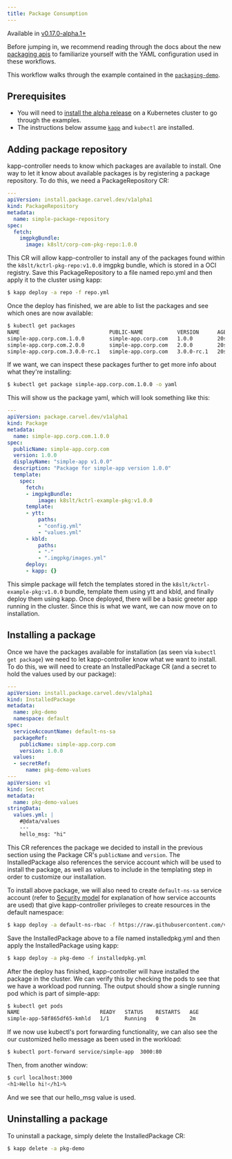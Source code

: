```yaml
---
title: Package Consumption
---
```


Available in [v0.17.0-alpha.1+](https://github.com/vmware-tanzu/carvel-kapp-controller/tree/dev-packaging/alpha-releases)

Before jumping in, we recommend reading through the docs about the new [packaging
apis](packaging.md) to familiarize yourself with the YAML configuration used in these
workflows.

This workflow walks through the example contained in
the [`packaging-demo`](https://github.com/vmware-tanzu/carvel-kapp-controller/tree/dev-packaging/examples/packaging-demo).

## Prerequisites

* You will need to [install the alpha release](install-alpha.md) on a Kubernetes cluster to go through the examples.
* The instructions below assume [`kapp`](/kapp) and `kubectl` are installed.

## Adding package repository

kapp-controller needs to know which packages are available to install. One way to let it know about available packages is by registering a package repository. To do this, we need a PackageRepository CR:

```yaml
---
apiVersion: install.package.carvel.dev/v1alpha1
kind: PackageRepository
metadata:
  name: simple-package-repository
spec:
  fetch:
    imgpkgBundle:
      image: k8slt/corp-com-pkg-repo:1.0.0
```

This CR will allow kapp-controller to install any of the packages found within
the `k8slt/kctrl-pkg-repo:v1.0.0` imgpkg bundle, which is stored in a OCI registry. Save this PackageRepository to
a file named repo.yml and then apply it to the cluster using kapp:

```bash
$ kapp deploy -a repo -f repo.yml
```

Once the deploy has finished, we are able to list the packages and see which ones are now available:

```bash
$ kubectl get packages
NAME                             PUBLIC-NAME           VERSION      AGE
simple-app.corp.com.1.0.0        simple-app.corp.com   1.0.0        20s
simple-app.corp.com.2.0.0        simple-app.corp.com   2.0.0        20s
simple-app.corp.com.3.0.0-rc.1   simple-app.corp.com   3.0.0-rc.1   20s
```

If we want, we can inspect these packages further to get more info about what they're installing:

```bash
$ kubectl get package simple-app.corp.com.1.0.0 -o yaml
```

This will show us the package yaml, which will look something like this:

```yaml
---
apiVersion: package.carvel.dev/v1alpha1
kind: Package
metadata:
  name: simple-app.corp.com.1.0.0
spec:
  publicName: simple-app.corp.com
  version: 1.0.0
  displayName: "simple-app v1.0.0"
  description: "Package for simple-app version 1.0.0"
  template:
    spec:
      fetch:
      - imgpkgBundle:
          image: k8slt/kctrl-example-pkg:v1.0.0
      template:
      - ytt:
          paths:
          - "config.yml"
          - "values.yml"
      - kbld:
          paths:
          - "-"
          - ".imgpkg/images.yml"
      deploy:
      - kapp: {}
```

This simple package will fetch the templates stored in the
`k8slt/kctrl-example-pkg:v1.0.0` bundle, template them using ytt and kbld, and finally
deploy them using kapp. Once deployed, there will be a basic greeter app
running in the cluster. Since this is what we want, we can now move on to installation.

## Installing a package

Once we have the packages available for installation (as seen via `kubectl get package`) we need to let kapp-controller know what we want to install. To do this, we will need to create an InstalledPackage CR (and a secret to hold the values used by our package):

```yaml
---
apiVersion: install.package.carvel.dev/v1alpha1
kind: InstalledPackage
metadata:
  name: pkg-demo
  namespace: default
spec:
  serviceAccountName: default-ns-sa
  packageRef:
    publicName: simple-app.corp.com
    version: 1.0.0
  values:
  - secretRef:
      name: pkg-demo-values
---
apiVersion: v1
kind: Secret
metadata:
  name: pkg-demo-values
stringData:
  values.yml: |
    #@data/values
    ---
    hello_msg: "hi"
```

This CR references the package we decided to install in the previous section
using the Package CR's `publicName` and `version`. The InstalledPackage also
references the service account which will be used to install the package, as well
as values to include in the templating step in order to customize our installation.

To install above package, we will also need to create `default-ns-sa` service account (refer to [Security model](security-model.md) for explanation of how service accounts are used) that give kapp-controller privileges to create resources in the default namespace:

```bash
$ kapp deploy -a default-ns-rbac -f https://raw.githubusercontent.com/vmware-tanzu/carvel-kapp-controller/develop/examples/rbac/default-ns.yml
```

Save the InstalledPackage above to a file named installedpkg.yml and then apply the
InstalledPackage using kapp:

```bash
$ kapp deploy -a pkg-demo -f installedpkg.yml
```

After the deploy has finished, kapp-controller will have installed the package in the
cluster. We can verify this by checking the pods to see that we have a workload pod
running. The output should show a single running pod which is part of simple-app:

```bash
$ kubectl get pods
NAME                          READY   STATUS    RESTARTS   AGE
simple-app-58f865df65-kmhld   1/1     Running   0          2m
```

If we now use kubectl's port forwarding functionality, we can also see the our
customized hello message as been used in the workload:

```bash
$ kubectl port-forward service/simple-app  3000:80
```

Then, from another window:

```bash
$ curl localhost:3000
<h1>Hello hi!</h1>%
```

And we see that our hello_msg value is used.

## Uninstalling a package

To uninstall a package, simply delete the InstalledPackage CR:

```bash
$ kapp delete -a pkg-demo
```
